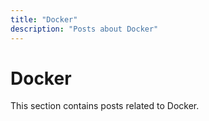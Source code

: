 ```yaml
---
title: "Docker"
description: "Posts about Docker"
---
```


# Docker

This section contains posts related to Docker.
